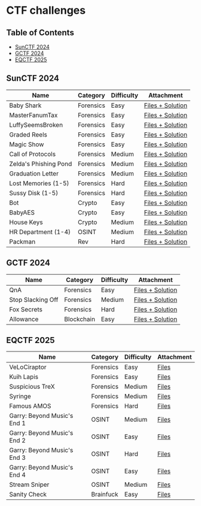 # CTF challenges
## Table of Contents
- [SunCTF 2024](#sunctf-2024)
- [GCTF 2024](#gctf-2024)
- [EQCTF 2025](#eqctf-2025)

## SunCTF 2024 

|Name|Category|Difficulty|Attachment|
|---|---|---|---|
|Baby Shark|Forensics|Easy|[Files + Solution](sunway-ctf-2024/forensics_babyshark/)|
|MasterFanumTax|Forensics|Easy|[Files + Solution](sunway-ctf-2024/forensics_masterfanumtax/)|
|LuffySeemsBroken|Forensics|Easy|[Files + Solution](sunway-ctf-2024/forensics_luffyseemsbroken/)|
|Graded Reels|Forensics|Easy|[Files + Solution](sunway-ctf-2024/forensics_graded-reels/)|
|Magic Show|Forensics|Easy|[Files + Solution](sunway-ctf-2024/forensics_magic-show/)|
|Call of Protocols|Forensics|Medium|[Files + Solution](sunway-ctf-2024/forensics_call-of-protocols/)|
|Zelda's Phishing Pond|Forensics|Medium|[Files + Solution](sunway-ctf-2024/forensics_zeldas-phishing-pond/)|
|Graduation Letter|Forensics|Medium|[Files + Solution](sunway-ctf-2024/forensics_graduation-letter/)|
|Lost Memories (1-5)|Forensics|Hard|[Files + Solution](sunway-ctf-2024/forensics_lost-memories/)|
|Sussy Disk (1-5)|Forensics|Hard|[Files + Solution](sunway-ctf-2024/forensics_sussy-disk/)|
|Bot|Crypto|Easy|[Files + Solution](sunway-ctf-2024/crypto_bot/)|
|BabyAES|Crypto|Easy|[Files + Solution](sunway-ctf-2024/crypto_babyaes/)|
|House Keys|Crypto|Medium|[Files + Solution](sunway-ctf-2024/crypto_house-keys/)|
|HR Department (1-4)|OSINT|Medium|[Files + Solution](sunway-ctf-2024/osint_hr-department/)|
|Packman|Rev|Hard|[Files + Solution](sunway-ctf-2024/rev_packman/)|

## GCTF 2024

|Name|Category|Difficulty|Attachment|
|---|---|---|---|
|QnA|Forensics|Easy|[Files + Solution](girls-in-ctf-2024/forensics_qna/)|
|Stop Slacking Off|Forensics|Medium|[Files + Solution](girls-in-ctf-2024/forensics_stop-slacking-off/)|
|Fox Secrets|Forensics|Hard|[Files + Solution](girls-in-ctf-2024/forensics_fox-secrets/)|
|Allowance|Blockchain|Easy|[Files + Solution](girls-in-ctf-2024/blockchain_allowance/)|

## EQCTF 2025

|Name|Category|Difficulty|Attachment|
|---|---|---|---|
|VeLoCiraptor|Forensics|Easy|[Files](equilibrium-ctf-2025/forensics_velociraptor/)|
|Kuih Lapis|Forensics|Easy|[Files](equilibrium-ctf-2025/forensics_kuih-lapis/)|
|Suspicious TreX|Forensics|Medium|[Files](equilibrium-ctf-2025/forensics_suspicious-trex/)|
|Syringe|Forensics|Medium|[Files](equilibrium-ctf-2025/forensics_syringe/)|
|Famous AMOS|Forensics|Hard|[Files](equilibrium-ctf-2025/forensics_famous-amos/)|
|Garry: Beyond Music's End 1|OSINT|Medium|[Files](equilibrium-ctf-2025/osint_garry1/)|
|Garry: Beyond Music's End 2|OSINT|Easy|[Files](equilibrium-ctf-2025/osint_garry2/)|
|Garry: Beyond Music's End 3|OSINT|Hard|[Files](equilibrium-ctf-2025/osint_garry3/)|
|Garry: Beyond Music's End 4|OSINT|Easy|[Files](equilibrium-ctf-2025/osint_garry4/)|
|Stream Sniper|OSINT|Medium|[Files](equilibrium-ctf-2025/osint_stream-sniper/)|
|Sanity Check|Brainfuck|Easy|[Files](equilibrium-ctf-2025/brainfuck_sanity-check/)|
